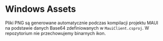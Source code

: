 # Windows Assets

Pliki PNG są generowane automatycznie podczas kompilacji projektu MAUI na podstawie danych Base64 zdefiniowanych w `MauiClient.csproj`. W repozytorium nie przechowujemy binarnych ikon.
